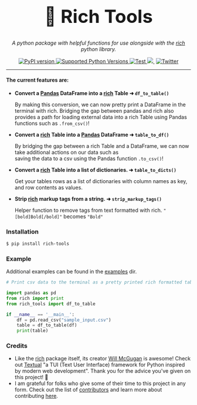 <h1 align="center" style="font-size:50px;">🔧 Rich Tools</h1>
<p align="center">
    <em>A python package with helpful functions for use alongside with the <a href="https://github.com/willmcgugan/rich">rich</a> python library.</em>
</p>
<p align="center">
<a href="https://pypi.org/project/rich-tools/" target="_blank">
    <img src="https://badge.fury.io/py/rich-tools.svg" alt="PyPI version">
</a>
<a href="https://badge.fury.io/py/rich_tools"code>
    <img src="https://img.shields.io/pypi/pyversions/rich_tools" alt="Supported Python Versions">
</a>
<a href="https://github.com/avi-perl/rich_tools/actions/workflows/test.yml" target="_blank">
    <img src="https://github.com/avi-perl/rich_tools/actions/workflows/test.yml/badge.svg" alt="Test">
</a>
<a href="https://codecov.io/gh/avi-perl/rich_tools" target="_blank">
  <img src="https://codecov.io/gh/avi-perl/rich_tools/branch/master/graph/badge.svg?token=7A5RYLZ37B"/>
</a>
󠀠󠀠
<a href="https://twitter.com/__aviperl__" target="_blank">
    <img src="https://badgen.net/badge/icon/twitter?icon=twitter&label=Chat%20with%20me" alt="Twitter">
</a>
</p>

---

#### The current features are:

- **Convert a [Pandas](https://pandas.pydata.org/) DataFrame into a [rich](https://github.com/willmcgugan/rich) Table ➜ `df_to_table()`**

  By making this conversion, we can now pretty print a DataFrame in the terminal with rich. Bridging the gap between 
  pandas and rich also provides a path for loading external data into a rich Table using Pandas functions such as `.from_csv()`!
- **Convert a [rich](https://github.com/willmcgugan/rich) Table into a [Pandas](https://pandas.pydata.org/) DataFrame ➜ `table_to_df()`**

  By bridging the gap between a rich Table and a DataFrame, we can now take additional actions on our data such as   
  saving the data to a csv using the Pandas function `.to_csv()`!
- **Convert a [rich](https://github.com/willmcgugan/rich) Table into a list of dictionaries. ➜ `table_to_dicts()`**

  Get your tables rows as a list of dictionaries with column names as key, and row contents as values.
- **Strip [rich](https://github.com/willmcgugan/rich) markup tags from a string. ➜ `strip_markup_tags()`**

  Helper function to remove tags from text formatted with rich. `"[bold]Bold[/bold]"` becomes `"Bold"`

### Installation
```bash
$ pip install rich-tools
```

### Example
Additional examples can be found in the [examples](examples) dir.
```python
# Print csv data to the terminal as a pretty printed rich formatted table

import pandas as pd
from rich import print
from rich_tools import df_to_table

if __name__ == '__main__':
    df = pd.read_csv("sample_input.csv")
    table = df_to_table(df)
    print(table)

```

### Credits
- Like the [rich](https://github.com/willmcgugan/rich) package itself, its creator [Will McGugan](https://twitter.com/willmcgugan)
is awesome! Check out [Textual](https://github.com/willmcgugan/textual) "a TUI (Text User Interface) framework for 
Python inspired by modern web development". Thank you for the advice you've given on this project! 🙏
- I am grateful for folks who give some of their time to this project in any form. Check out the list of 
[contributors](https://github.com/avi-perl/rich_tools/graphs/contributors) and learn more about contributing [here](CONTRIBUTING.md).